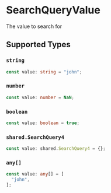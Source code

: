 # SearchQueryValue

The value to search for


## Supported Types

### `string`

```typescript
const value: string = "john";
```

### `number`

```typescript
const value: number = NaN;
```

### `boolean`

```typescript
const value: boolean = true;
```

### `shared.SearchQuery4`

```typescript
const value: shared.SearchQuery4 = {};
```

### `any[]`

```typescript
const value: any[] = [
  "john",
];
```


